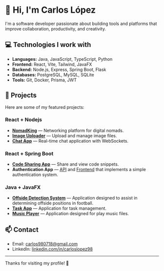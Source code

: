 # 👋 Hi, I'm Carlos López

I'm a software developer passionate about building tools and platforms that improve collaboration, productivity, and creativity.

## 💻 Technologies I work with

- **Languages:** Java, JavaScript, TypeScript, Python
- **Frontend:** React, Vite, Tailwind, JavaFX
- **Backend:** Node.js, Express, Spring Boot, Flask
- **Databases:** PostgreSQL, MySQL, SQLite
- **Tools:** Git, Docker, Prisma, JWT

## 🚀 Projects

Here are some of my featured projects:
### React + Nodejs
- [**NomadKing**](https://github.com/carloslpz1/nomadking_mvp) — Networking platform for digital nomads.
- [**Image Uploader**](https://github.com/CarlosLopez98/image-uploader) — Upload and manage image files.
- [**Chat App**](https://github.com/CarlosLopez98/chat-app) — Real-time chat application with WebSockets.

### React + Spring Boot
- [**Code Sharing App**](https://github.com/CarlosLopez98/code-sharing-app) — Share and view code snippets.
- **Authentication App** — [API](https://github.com/CarlosLopez98/authentication-api-spring) and [Frontend](https://github.com/CarlosLopez98/authentication-react) that implements a simple authentication system.

### Java + JavaFX
- [**Offside Detection System**](https://github.com/CarlosLopez98/offside-detection-system) — Application designed to assist in determining offside positions in football.
- [**Task App**](https://github.com/CarlosLopez98/task-app-java) — Application for task management.
- [**Music Player**](https://github.com/CarlosLopez98/music-player) — Application designed for play music files.

## 📫 Contact

- Email: [carlos980718@gmail.com](mailto:carlos980718@gmail.com)
- LinkedIn: [linkedin.com/in/carloslopez98](https://linkedin.com/in/carloslopez98)

---

Thanks for visiting my profile! 🚀
